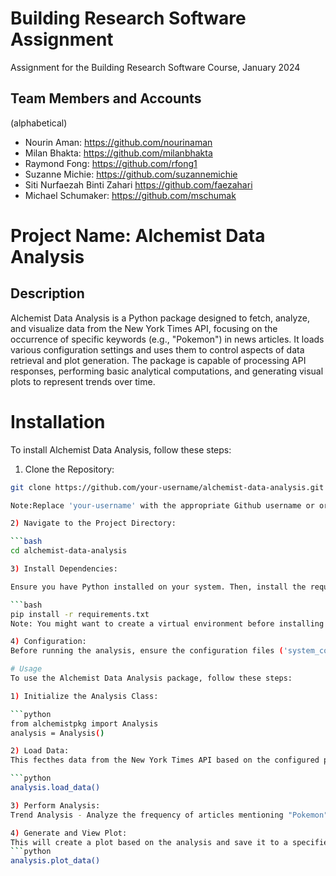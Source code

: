 # Building Research Software Assignment
Assignment for the Building Research Software Course, January 2024

## Team Members and Accounts
(alphabetical)
- Nourin Aman: https://github.com/nourinaman
- Milan Bhakta: https://github.com/milanbhakta
- Raymond Fong: https://github.com/rfong1
- Suzanne Michie: https://github.com/suzannemichie
- Siti Nurfaezah Binti Zahari https://github.com/faezahari
- Michael Schumaker: https://github.com/mschumak


# Project Name: Alchemist Data Analysis

## Description

Alchemist Data Analysis is a Python package designed to fetch, analyze, and visualize data from the New York Times API, focusing on the occurrence of specific keywords (e.g., "Pokemon") in news articles. It loads various configuration settings and uses them to control aspects of data retrieval and plot generation. The package is capable of processing API responses, performing basic analytical computations, and generating visual plots to represent trends over time.

# Installation

To install Alchemist Data Analysis, follow these steps:

1) Clone the Repository:

```bash
git clone https://github.com/your-username/alchemist-data-analysis.git

Note:Replace 'your-username' with the appropriate Github username or organization.

2) Navigate to the Project Directory:

```bash
cd alchemist-data-analysis

3) Install Dependencies:

Ensure you have Python installed on your system. Then, install the required packages:

```bash
pip install -r requirements.txt
Note: You might want to create a virtual environment before installing the dependencies.

4) Configuration:
Before running the analysis, ensure the configuration files ('system_config.yml' ,'user_config.yml','analysis_config.yml') are set up according to your requirements.

# Usage
To use the Alchemist Data Analysis package, follow these steps:

1) Initialize the Analysis Class:

```python
from alchemistpkg import Analysis
analysis = Analysis()

2) Load Data:
This fecthes data from the New York Times API based on the configured parameters.

```python
analysis.load_data()

3) Perform Analysis:
Trend Analysis - Analyze the frequency of articles mentioning "Pokemon" over time. This could involve calculating the number of articles per year and identifying trends, such as increases or decreases in mentions.

4) Generate and View Plot:
This will create a plot based on the analysis and save it to a specified location.
```python
analysis.plot_data()